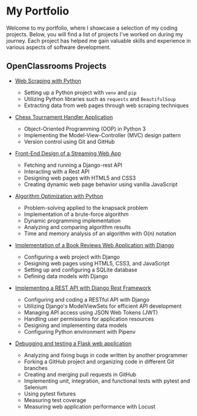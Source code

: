 # My Portfolio

Welcome to my portfolio, where I showcase a selection of my coding projects. Below, you will find a list of projects I've worked on during my journey. Each project has helped me gain valuable skills and experience in various aspects of software development.

## OpenClassrooms Projects

*  [Web Scraping with Python](https://github.com/VisualDev-FR/openclassroom-P02)
    * Setting up a Python project with `venv` and `pip`
    * Utilizing Python libraries such as `requests` and `BeautifulSoup`
    * Extracting data from web pages through web scraping techniques

*  [Chess Tournament Handler Application](https://github.com/VisualDev-FR/openclassroom-P04)
    * Object-Oriented Programming (OOP) in Python 3
    * Implementing the Model-View-Controller (MVC) design pattern
    * Version control using Git and GitHub

*  [Front-End Design of a Streaming Web App](https://github.com/VisualDev-FR/openclassroom-P06)
    * Fetching and running a Django-rest API
    * Interacting with a Rest API
    * Designing web pages with HTML5 and CSS3
    * Creating dynamic web page behavior using vanilla JavaScript

*  [Algorithm Optimization with Python](https://github.com/VisualDev-FR/openclassroom-P07)
    * Problem-solving applied to the knapsack problem
    * Implementation of a brute-force algorithm
    * Dynamic programming implementation
    * Analyzing and comparing algorithm results
    * Time and memory analysis of an algorithm with O(n) notation

*  [Implementation of a Book Reviews Web Application with Django](https://github.com/VisualDev-FR/openclassrooms-P09)
    * Configuring a web project with Django
    * Designing web pages using HTML5, CSS3, and JavaScript
    * Setting up and configuring a SQLite database
    * Defining data models with Django

*  [Implementing a REST API with Django Rest Framework](https://github.com/VisualDev-FR/openclassrooms-P10)
    * Configuring and coding a RESTful API with Django
    * Utilizing Django's ModelViewSets for efficient API development
    * Managing API access using JSON Web Tokens (JWT)
    * Handling user permissions for application resources
    * Designing and implementing data models
    * Configuring Python environment with Pipenv

*  [Debugging and testing a Flask web application](https://github.com/VisualDev-FR/openclassrooms-P11)
    * Analyzing and fixing bugs in code written by another programmer
    * Forking a GitHub project and organizing code in different Git branches
    * Creating and merging pull requests in GitHub
    * Implementing unit, integration, and functional tests with pytest and Selenium
    * Using pytest fixtures
    * Measuring test coverage
    * Measuring web application performance with Locust
